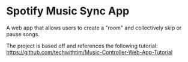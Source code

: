 # Spotify Music Sync App
 A web app that allows users to create a "room" and collectively skip or pause songs. 

 The project is based off and references the following tutorial: https://github.com/techwithtim/Music-Controller-Web-App-Tutorial
